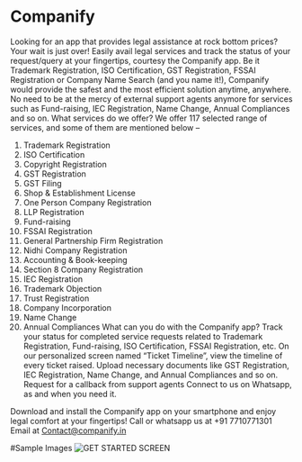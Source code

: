 # Companify
Looking for an app that provides legal assistance at rock bottom prices?
Your wait is just over! Easily avail legal services and track the status of your request/query at your fingertips, courtesy the Companify app. Be it Trademark Registration, ISO Certification, GST Registration, FSSAI Registration or Company Name Search (and you name it!), Companify would provide the safest and the most efficient solution anytime, anywhere. No need to be at the mercy of external support agents anymore for services such as Fund-raising, IEC Registration, Name Change, Annual Compliances and so on.
What services do we offer?
We offer 117 selected range of services, and some of them are mentioned below –
1. Trademark Registration
2. ISO Certification
3. Copyright Registration
4. GST Registration
5. GST Filing
6. Shop & Establishment License
7. One Person Company Registration
8. LLP Registration
9. Fund-raising
10. FSSAI Registration
11. General Partnership Firm Registration
12. Nidhi Company Registration
13. Accounting & Book-keeping
14. Section 8 Company Registration
15. IEC Registration
16. Trademark Objection
17. Trust Registration
18. Company Incorporation
19. Name Change
20. Annual Compliances
What can you do with the Companify app?
Track your status for completed service requests related to Trademark Registration, Fund-raising, ISO Certification, FSSAI Registration, etc.
On our personalized screen named “Ticket Timeline”, view the timeline of every ticket raised.
Upload necessary documents like GST Registration, IEC Registration, Name Change, and Annual Compliances and so on.
Request for a callback from support agents
Connect to us on Whatsapp, as and when you need it.

Download and install the Companify app on your smartphone and enjoy legal comfort at your fingertips!
Call or whatsapp us at +91 7710771301 Email at Contact@companify.in

#Sample Images
![GET STARTED SCREEN](https://play-lh.googleusercontent.com/vElntpMox4IvtkGyFq1QlxXhSewL4xg18CoEdM2KSoYBNy1TaYJ4C-A53HjiKS7yZ7M=w1536-h754-rw)
